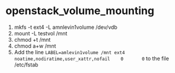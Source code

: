 # openstack_volume_mounting

1) mkfs -t ext4 -L amnlevin1volume /dev/vdb
2) mount -L testvol /mnt
3) chmod +t /mnt
4) chmod a+w /mnt
5) Add the line `LABEL=amlevin1volume /mnt ext4 noatime,nodiratime,user_xattr,nofail    0       0` to the file /etc/fstab
